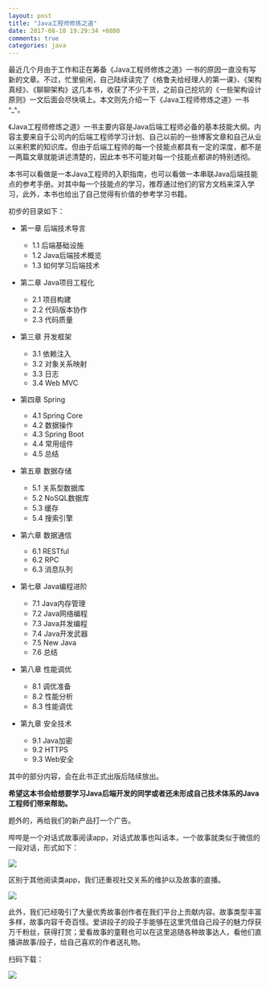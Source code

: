 ```yaml
---
layout: post
title: "Java工程师修炼之道"
date: 2017-08-10 19:29:34 +0800
comments: true
categories: java
---
```


最近几个月由于工作和正在筹备《Java工程师修炼之道》一书的原因一直没有写新的文章。不过，忙里偷闲，自己陆续读完了《格鲁夫给经理人的第一课》、《架构真经》、《聊聊架构》这几本书，收获了不少干货，之前自己挖坑的《一些架构设计原则》一文后面会尽快填上。本文则先介绍一下《Java工程师修炼之道》一书^_^。

《Java工程师修炼之道》一书主要内容是Java后端工程师必备的基本技能大纲。内容主要来自于公司内的后端工程师学习计划、自己以前的一些博客文章和自己从业以来积累的知识库。但由于后端工程师的每一个技能点都具有一定的深度，都不是一两篇文章就能讲述清楚的，因此本书不可能对每一个技能点都讲的特别透彻。

本书可以看做是一本Java工程师的入职指南，也可以看做一本串联Java后端技能点的参考手册。对其中每一个技能点的学习，推荐通过他们的官方文档来深入学习，此外，本书也给出了自己觉得有价值的参考学习书籍。

<!--more-->

初步的目录如下：

* 第一章 后端技术导言
    - 1.1 后端基础设施
    - 1.2 Java后端技术概览
    - 1.3 如何学习后端技术
    
* 第二章 Java项目工程化
    - 2.1 项目构建
    - 2.2 代码版本协作
    - 2.3 代码质量
    
* 第三章 开发框架
    - 3.1 依赖注入
    - 3.2 对象关系映射
    - 3.3 日志
    - 3.4 Web MVC

* 第四章 Spring
    - 4.1 Spring Core
    - 4.2 数据操作
    - 4.3 Spring Boot
    - 4.4 常用组件
    - 4.5 总结

* 第五章 数据存储
    - 5.1 关系型数据库
    - 5.2 NoSQL数据库
    - 5.3 缓存
    - 5.4 搜索引擎

* 第六章 数据通信
    - 6.1 RESTful
    - 6.2 RPC
    - 6.3 消息队列

* 第七章 Java编程进阶
    - 7.1 Java内存管理
    - 7.2 Java网络编程
    - 7.3 Java并发编程
    - 7.4 Java开发武器
    - 7.5 New Java
    - 7.6 总结

* 第八章 性能调优
    - 8.1 调优准备
    - 8.2 性能分析
    - 8.3 性能调优

* 第九章 安全技术
    - 9.1 Java加密
    - 9.2 HTTPS
    - 9.3 Web安全

其中的部分内容，会在此书正式出版后陆续放出。

**希望这本书会给想要学习Java后端开发的同学或者还未形成自己技术体系的Java工程师们带来帮助。**

题外的，再给我们的新产品打一个广告。

哔哔是一个对话式故事阅读app，对话式故事也叫话本，一个故事就类似于微信的一段对话，形式如下：

![](/images/blog_images/bibi.png)

区别于其他阅读类app，我们还重视社交关系的维护以及故事的直播。

![](/images/blog_images/bibi-live.png)

此外，我们已经吸引了大量优秀故事创作者在我们平台上贡献内容。故事类型丰富多样，故事内容千奇百怪。爱讲段子的段子手能够在这里凭借自己段子的魅力俘获万千粉丝，获得打赏；爱看故事的童鞋也可以在这里追随各种故事达人，看他们直播讲故事/段子，给自己喜欢的作者送礼物。

扫码下载：

![](/images/blog_images/bibi-url.png)
